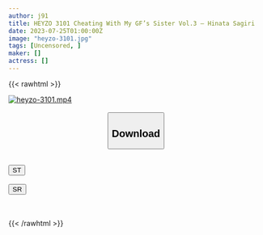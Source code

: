 ```yaml
---
author: j91
title: HEYZO 3101 Cheating With My GF’s Sister Vol.3 – Hinata Sagiri
date: 2023-07-25T01:00:00Z
image: "heyzo-3101.jpg"
tags: [Uncensored, ]
maker: []
actress: []
---
```



{{< rawhtml >}}

<div class="video" data-videoid="XqebRP03YMCDydP">
    <a href="javascript:;">
        <img src="https://my.j91.asia/posts/heyzo-3101/heyzo-3101.jpg" width="WIDTH" height="HEIGHT" alt="heyzo-3101.mp4" loading="lazy">
    </a>
</div>

<script type="text/javascript" src="https://j91.asia/asset/on-demand-st.js"></script>

<br>
  <link rel="stylesheet" href="https://j91.asia/asset/bs5.css">
  
  <center>
  <button class="btn btn-primary" type="button" data-bs-toggle="collapse" data-bs-target=".multi-collapse" aria-expanded="false" aria-controls="multiCollapseExample1 multiCollapseExample2"><h2>Download</h2></button></center>
</p>
<div class="row">
  <div class="col">
    <div class="collapse multi-collapse" id="multiCollapseExample1">
      <div class="card card-body">
	      	      <br>
<div class="buttons">  
<a href="https://streamtape.to/v/XqebRP03YMCDydP"><button class="btn-hover color-3"><i class="fa fa-download"></i> ST</button></a></div>
    </div>
  </div>
</div>
  <div class="col">
    <div class="collapse multi-collapse" id="multiCollapseExample2">
      <div class="card card-body">
	      <br>
<div class="buttons">
    <a href="https://streamruby.com/doqkoz46b5hx.html"><button class="btn-hover color-9"><i class="fa fa-download"></i> SR</button></a></div>
<br><br>
      </div>
    </div>
  </div>
</div>

{{< /rawhtml >}}